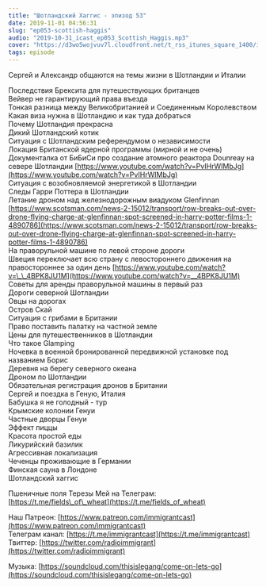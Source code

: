 ```yaml
---
title: "Шотландский Хаггис - эпизод 53"
date: 2019-11-01 04:56:31
slug: "ep053-scottish-haggis"
audio: "2019-10-31_icast_ep053_Scottish_Haggis.mp3"
cover: "https://d3wo5wojvuv7l.cloudfront.net/t_rss_itunes_square_1400/images.spreaker.com/original/4660917a26fc7ad25a3918ae85496e9c.jpg"
tags: episode
---
```

Сергей и Александр общаются на темы жизни в Шотландии и Италии  
  
Последствия Брексита для путешествующих британцев  
Вейвер не гарантирующий права въезда  
Тонкая разница между Великобританией и Соединенным Королевством  
Какая виза нужна в Шотландию и как туда добраться  
Почему Шотландия прекрасна  
Дикий Шотландский котик  
Ситуация с Шотландским референдумом о независимости  
Локация Британской ядерной программы (мирной и не очень)  
Документалка от БиБиСи про создание атомного реактора Dounreay на севере Шотландии [https://www.youtube.com/watch?v=PvIHrWIMbJg](https://www.youtube.com/watch?v=PvIHrWIMbJg)  
Ситуация с возобновляемой энергетикой в Шотландии  
Следы Гарри Поттера в Шотландии  
Летание дроном над железнодорожным виадуком Glenfinnan [https://www.scotsman.com/news-2-15012/transport/row-breaks-out-over-drone-flying-charge-at-glenfinnan-spot-screened-in-harry-potter-films-1-4890786](https://www.scotsman.com/news-2-15012/transport/row-breaks-out-over-drone-flying-charge-at-glenfinnan-spot-screened-in-harry-potter-films-1-4890786)  
На праворульной машине по левой стороне дороги  
Швеция переключает всю страну с левостороннего движения на правостороннее за один день [https://www.youtube.com/watch?v=\_\_4BPK8JU1M](https://www.youtube.com/watch?v=__4BPK8JU1M)  
Советы для аренды праворульной машины в первый раз  
Дороги северной Шотландии  
Овцы на дорогах  
Остров Скай  
Ситуация с грибами в Британии  
Право поставить палатку на частной земле  
Цены для путешественников в Шотландии  
Что такое Glamping  
Ночевка в военной бронированной передвижной установке под названием Борис  
Деревня на берегу северного океана  
Дроном по Шотландии  
Обязательная регистрация дронов в Британии  
Сергей и поездка в Геную, Италия  
Бабушка я не голодный - тур  
Крымские колонии Генуи  
Частные дворцы Генуи  
Эффект пиццы  
Красота простой еды  
Ликурийский базилик  
Агрессивная локализация  
Чеченцы проживающие в Германии  
Финская сауна в Лондоне  
Шотландский хаггис  
  
Пшеничные поля Терезы Мей на Телеграм: [https://t.me/fields\_of\_wheat](https://t.me/fields_of_wheat)  
  
Наш Патреон: [https://www.patreon.com/immigrantcast](https://www.patreon.com/immigrantcast)  
Телеграм канал: [https://t.me/immigrantcast](https://t.me/immigrantcast)  
Твиттер: [https://twitter.com/radioimmigrant](https://twitter.com/radioimmigrant)  
  
Музыка: [https://soundcloud.com/thisislegang/come-on-lets-go](https://soundcloud.com/thisislegang/come-on-lets-go)
